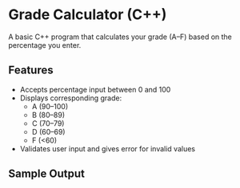 # Grade Calculator (C++)

A basic C++ program that calculates your grade (A–F) based on the percentage you enter.

## Features
- Accepts percentage input between 0 and 100
- Displays corresponding grade:
  - A (90–100)
  - B (80–89)
  - C (70–79)
  - D (60–69)
  - F (<60)
- Validates user input and gives error for invalid values

## Sample Output
